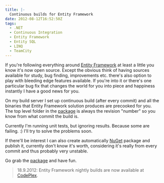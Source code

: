 ```yaml
---
title: |-
  Continuous builds for Entity Framework
date: 2012-08-12T16:52:50Z
tags:
  - .NET
  - Continuous Integration
  - Entity Framework
  - Entity SQL
  - LINQ
  - TeamCity
---
```

If you're following everything around [Entity Framework][1] at least a little you know it's now open source. Except the obvious think of having sources available for study, bug finding, improvements etc. there's also option to play with bleeding edge features available. If you're into it or there's one particular bug fix that changes the world for you into piece and happiness instantly I have a good news for you.

On my build server I set up continuous build (after every commit) and all the binaries that Entity Framework solution produces are precooked for you. The top level folder in the [package][2] is always the revision "number" so you know from what commit the build is.

Currently I'm running unit tests, but ignoring results. Because some are failing. :) I'll try to solve the problems soon.

If there'll be interest I can also create automatically [NuGet][3] package and publish it, currently don't know it's worth, considering it's really from every commit and thus probably very unstable.

Go grab the [package][4] and have fun.

> 18.9.2012: Entity Framework nightly builds are now available at [CodePlex][5].

[1]: http://msdn.com/ef
[2]: http://build.cincura.net/guestAuth/repository/download/bt11/.lastSuccessful/EF.zip
[3]: http://www.nuget.org
[4]: http://build.cincura.net/guestAuth/repository/download/bt11/.lastSuccessful/EF.zip
[5]: http://entityframework.codeplex.com/wikipage?title=Nightly%20Builds